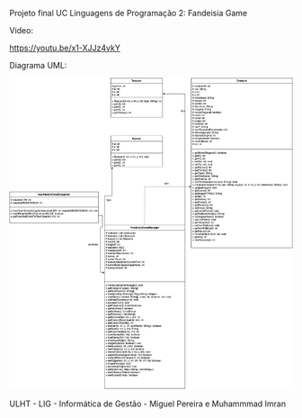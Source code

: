 Projeto final UC Linguagens de Programação 2: Fandeisia Game


Video:


https://youtu.be/x1-XJJz4vkY


Diagrama UML:


![](diagrama.png?raw=true " D UML")


ULHT - LIG - Informática de Gestão - Miguel Pereira e Muhammmad Imran
